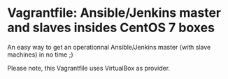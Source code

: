 # Vagrantfile: Ansible/Jenkins master and slaves insides CentOS 7 boxes

An easy way to get an operationnal Ansible/Jenkins master (with slave machines) in no time ;)

Please note, this Vagrantfile uses VirtualBox as provider.
